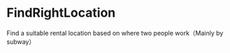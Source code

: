 # FindRightLocation
Find a suitable rental location based on where two people work（Mainly by subway）

